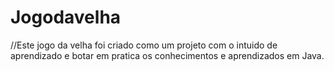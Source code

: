 # Jogodavelha
//Este jogo da velha foi criado como um projeto com o intuido de aprendizado e botar em pratica os conhecimentos e aprendizados em Java. 
